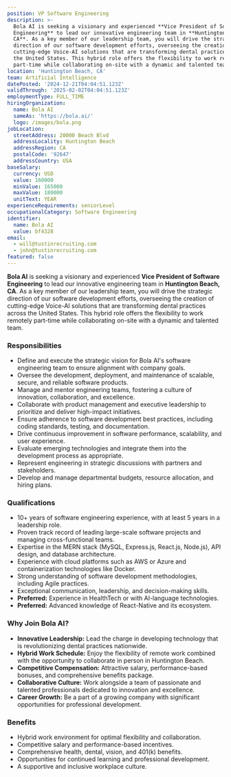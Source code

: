 ```yaml
---
position: VP Software Engineering
description: >-
  Bola AI is seeking a visionary and experienced **Vice President of Software
  Engineering** to lead our innovative engineering team in **Huntington Beach,
  CA**. As a key member of our leadership team, you will drive the strategic
  direction of our software development efforts, overseeing the creation of
  cutting-edge Voice-AI solutions that are transforming dental practices across
  the United States. This hybrid role offers the flexibility to work remotely
  part-time while collaborating on-site with a dynamic and talented team
location: 'Huntington Beach, CA'
team: Artificial Intelligence
datePosted: '2024-12-21T04:04:51.123Z'
validThrough: '2025-02-02T04:04:51.123Z'
employmentType: FULL_TIME
hiringOrganization:
  name: Bola AI
  sameAs: 'https://bola.ai/'
  logo: /images/bola.png
jobLocation:
  streetAddress: 20000 Beach Blvd
  addressLocality: Huntington Beach
  addressRegion: CA
  postalCode: '92647'
  addressCountry: USA
baseSalary:
  currency: USD
  value: 160000
  minValue: 165000
  maxValue: 180000
  unitText: YEAR
experienceRequirements: seniorLevel
occupationalCategory: Software Engineering
identifier:
  name: Bola AI
  value: bf4328
email:
  - will@tustinrecruiting.com
  - john@tustinrecruiting.com
featured: false
---
```


**Bola AI** is seeking a visionary and experienced **Vice President of Software Engineering** to lead our innovative engineering team in **Huntington Beach, CA**. As a key member of our leadership team, you will drive the strategic direction of our software development efforts, overseeing the creation of cutting-edge Voice-AI solutions that are transforming dental practices across the United States. This hybrid role offers the flexibility to work remotely part-time while collaborating on-site with a dynamic and talented team.

### Responsibilities
- Define and execute the strategic vision for Bola AI's software engineering team to ensure alignment with company goals.
- Oversee the development, deployment, and maintenance of scalable, secure, and reliable software products.
- Manage and mentor engineering teams, fostering a culture of innovation, collaboration, and excellence.
- Collaborate with product management and executive leadership to prioritize and deliver high-impact initiatives.
- Ensure adherence to software development best practices, including coding standards, testing, and documentation.
- Drive continuous improvement in software performance, scalability, and user experience.
- Evaluate emerging technologies and integrate them into the development process as appropriate.
- Represent engineering in strategic discussions with partners and stakeholders.
- Develop and manage departmental budgets, resource allocation, and hiring plans.

### Qualifications
- 10+ years of software engineering experience, with at least 5 years in a leadership role.
- Proven track record of leading large-scale software projects and managing cross-functional teams.
- Expertise in the MERN stack (MySQL, Express.js, React.js, Node.js), API design, and database architecture.
- Experience with cloud platforms such as AWS or Azure and containerization technologies like Docker.
- Strong understanding of software development methodologies, including Agile practices.
- Exceptional communication, leadership, and decision-making skills.
- **Preferred:** Experience in HealthTech or with AI-language technologies.
- **Preferred:** Advanced knowledge of React-Native and its ecosystem.

### Why Join Bola AI?
- **Innovative Leadership:** Lead the charge in developing technology that is revolutionizing dental practices nationwide.
- **Hybrid Work Schedule:** Enjoy the flexibility of remote work combined with the opportunity to collaborate in person in Huntington Beach.
- **Competitive Compensation:** Attractive salary, performance-based bonuses, and comprehensive benefits package.
- **Collaborative Culture:** Work alongside a team of passionate and talented professionals dedicated to innovation and excellence.
- **Career Growth:** Be a part of a growing company with significant opportunities for professional development.

### Benefits
- Hybrid work environment for optimal flexibility and collaboration.
- Competitive salary and performance-based incentives.
- Comprehensive health, dental, vision, and 401(k) benefits.
- Opportunities for continued learning and professional development.
- A supportive and inclusive workplace culture.

